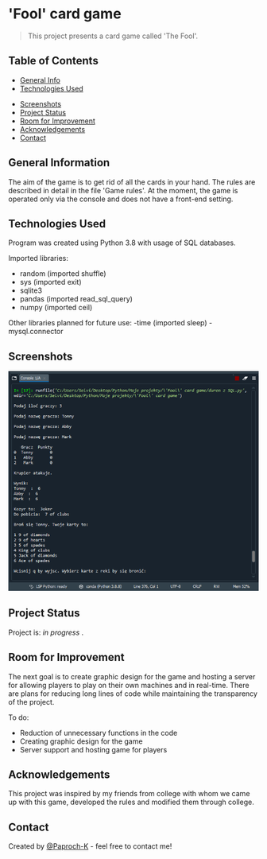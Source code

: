 # 'Fool' card game
> This project presents a card game called 'The Fool'.

## Table of Contents
* [General Info](#general-information)
* [Technologies Used](#technologies-used)
<!--* [Features](#features)-->
* [Screenshots](#screenshots)
* [Project Status](#project-status)
* [Room for Improvement](#room-for-improvement)
* [Acknowledgements](#acknowledgements)
* [Contact](#contact)
<!-- * [License](#license) -->


## General Information
The aim of the game is to get rid of all the cards in your hand. The rules are described in detail in the file 'Game rules'. At the moment, the game is operated only via the console and does not have a front-end setting.


## Technologies Used
Program was created using Python 3.8 with usage of SQL databases.

Imported libraries:
- random (imported shuffle)
- sys (imported exit)
- sqlite3
- pandas (imported read_sql_query)
- numpy (imported ceil)

Other libraries planned for future use:
-time (imported sleep)
-mysql.connector


<!--## Features
List the ready features here:
- Awesome feature 1
- Awesome feature 2
- Awesome feature 3-->


## Screenshots
![Example screenshot](./screenshot1.png)
<!-- If you have screenshots you'd like to share, include them here. -->


## Project Status
Project is: _in progress_ .


## Room for Improvement
The next goal is to create graphic design for the game and hosting a server for allowing players to play on their own machines and in real-time. There are plans for reducing long lines of code while maintaining the transparency of the project.

To do:
- Reduction of unnecessary functions in the code
- Creating graphic design for the game
- Server support and hosting game for players


## Acknowledgements
This project was inspired by my friends from college with whom we came up with this game, developed the rules and modified them through college.


## Contact
Created by [@Paproch-K](kubacki.pat@gmail.com) - feel free to contact me!
